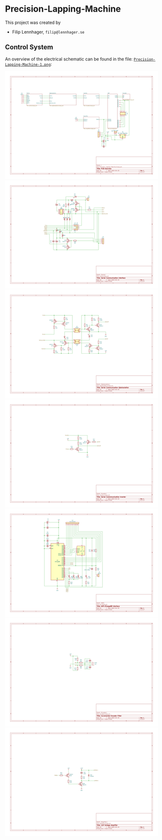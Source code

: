 # Precision-Lapping-Machine

This project was created by

+ Filip Lennhager, `filip@lennhager.se`

## Control System

An overview of the electrical schematic can be found in the file: [`Precision-Lapping-Machine-1.png`](Control_System/PCB/Electrical_Schematic/Precision-Lapping-Machine-1.png):

![plot](Control_System/PCB/Electrical_Schematic/Precision-Lapping-Machine-1.png)
![plot](Control_System/PCB/Electrical_Schematic/Precision-Lapping-Machine-2.png)
![plot](Control_System/PCB/Electrical_Schematic/Precision-Lapping-Machine-3.png)
![plot](Control_System/PCB/Electrical_Schematic/Precision-Lapping-Machine-4.png)
![plot](Control_System/PCB/Electrical_Schematic/Precision-Lapping-Machine-5.png)
![plot](Control_System/PCB/Electrical_Schematic/Precision-Lapping-Machine-6.png)
![plot](Control_System/PCB/Electrical_Schematic/Precision-Lapping-Machine-7.png)
